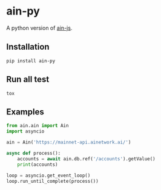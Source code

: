 # ain-py

A python version of [ain-js](https://www.npmjs.com/package/@ainblockchain/ain-js).

## Installation
```
pip install ain-py
```

## Run all test
```
tox
```

## Examples
```python
from ain.ain import Ain
import asyncio

ain = Ain('https://mainnet-api.ainetwork.ai/')

async def process():
    accounts = await ain.db.ref('/accounts').getValue()
    print(accounts)

loop = asyncio.get_event_loop()
loop.run_until_complete(process())
```